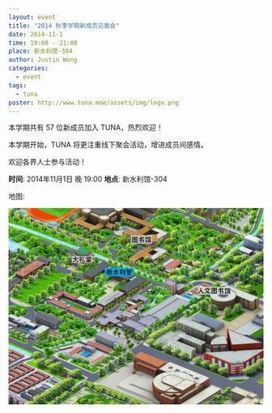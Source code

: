 ```yaml
---
layout: event
title: "2014 秋季学期新成员见面会"
date: 2014-11-1
time: 19:00 - 21:00
place: 新水利馆-304
author: Justin Wong
categories:
  - event
tags:
  - tuna
poster: http://www.tuna.moe/assets/img/logo.png
---
```


本学期共有 57 位新成员加入 TUNA，热烈欢迎！

本学期开始，TUNA 将更注重线下聚会活动，增进成员间感情。

欢迎各界人士参与活动！

**时间**: 2014年11月1日 晚 19:00 
**地点**: 新水利馆-304

地图:

![](/assets/img/events/map_welcome_2014.png)


